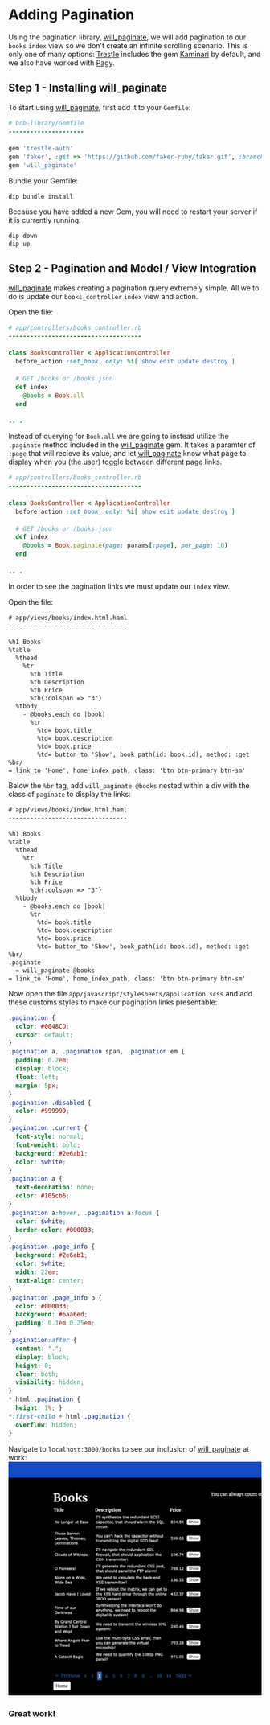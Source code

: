 # Adding Pagination

Using the pagination library, [will_paginate](https://github.com/mislav/will_paginate), we will add pagination to our `books` `index` view so we don't create an infinite scrolling scenario. This is only one of many options: [Trestle](https://github.com/TrestleAdmin/trestle) includes the gem [Kaminari](https://github.com/kaminari/kaminari) by default, and we also have worked with [Pagy](https://github.com/ddnexus/pagy).

## Step 1 - Installing will_paginate

To start using [will_paginate](https://github.com/mislav/will_paginate), first add it to your `Gemfile`: 
```rb
# bnb-library/Gemfile
---------------------

gem 'trestle-auth'
gem 'faker', :git => 'https://github.com/faker-ruby/faker.git', :branch => 'master'
gem 'will_paginate'
```
Bundle your Gemfile: 
```
dip bundle install
```
Because you have added a new Gem, you will need to restart your server if it is currently running:
```
dip down
dip up
```

## Step 2 - Pagination and Model / View Integration

[will_paginate](https://github.com/mislav/will_paginate) makes creating a pagination query extremely simple. All we to do is update our `books_controller` `index` view and action. 

Open the file: 
```rb
# app/controllers/books_controller.rb
-------------------------------------

class BooksController < ApplicationController
  before_action :set_book, only: %i[ show edit update destroy ]

  # GET /books or /books.json
  def index
    @books = Book.all
  end

.. .
```
Instead of querying for `Book.all` we are going to instead utilize the `.paginate` method included in the [will_paginate](https://github.com/mislav/will_paginate) gem. It takes a paramter of `:page` that will recieve its value, and let [will_paginate](https://github.com/mislav/will_paginate) know what page to display when you (the user) toggle between different page links.
```rb
# app/controllers/books_controller.rb
-------------------------------------

class BooksController < ApplicationController
  before_action :set_book, only: %i[ show edit update destroy ]

  # GET /books or /books.json
  def index
    @books = Book.paginate(page: params[:page], per_page: 10)
  end

.. .
```
In order to see the pagination links we must update our `index` view.

Open the file: 

```haml
# app/views/books/index.html.haml
---------------------------------

%h1 Books
%table
  %thead
    %tr
      %th Title
      %th Description
      %th Price
      %th{:colspan => "3"}
  %tbody
    - @books.each do |book|
      %tr
        %td= book.title
        %td= book.description
        %td= book.price
        %td= button_to 'Show', book_path(id: book.id), method: :get
%br/
= link_to 'Home', home_index_path, class: 'btn btn-primary btn-sm'
```
Below the `%br` tag, add `will_paginate @books` nested within a div with the class of `paginate` to display the links:
```haml
# app/views/books/index.html.haml
---------------------------------

%h1 Books
%table
  %thead
    %tr
      %th Title
      %th Description
      %th Price
      %th{:colspan => "3"}
  %tbody
    - @books.each do |book|
      %tr
        %td= book.title
        %td= book.description
        %td= book.price
        %td= button_to 'Show', book_path(id: book.id), method: :get
%br/
.paginate
  = will_paginate @books
= link_to 'Home', home_index_path, class: 'btn btn-primary btn-sm'
```
Now open the file `app/javascript/stylesheets/application.scss` and add these customs styles to make our pagination links presentable:
```scss
.pagination {
  color: #0048CD;
  cursor: default;
}
.pagination a, .pagination span, .pagination em {
  padding: 0.2em;
  display: block;
  float: left;
  margin: 5px; 
}
.pagination .disabled {
  color: #999999;
}
.pagination .current {
  font-style: normal;
  font-weight: bold;
  background: #2e6ab1;
  color: $white;
}
.pagination a {
  text-decoration: none;
  color: #105cb6;
}
.pagination a:hover, .pagination a:focus {
  color: $white;
  border-color: #000033; 
}
.pagination .page_info {
  background: #2e6ab1;
  color: $white;
  width: 22em;
  text-align: center; 
}
.pagination .page_info b {
  color: #000033;
  background: #6aa6ed;
  padding: 0.1em 0.25em; 
}
.pagination:after {
  content: ".";
  display: block;
  height: 0;
  clear: both;
  visibility: hidden;
}
* html .pagination {
  height: 1%; }
*:first-child + html .pagination {
  overflow: hidden; 
}
```
Navigate to `localhost:3000/books` to see our inclusion of [will_paginate](https://github.com/mislav/will_paginate) at work: 
![book index](images/paginate/book-index.png)

### Great work!